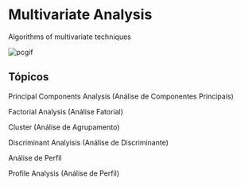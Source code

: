  # Multivariate Analysis
 Algorithms of multivariate techniques
   
  ![pcgif](https://github.com/ramonrviana/Multivariate-Analysis/blob/master/giphy_pc.gif)

## Tópicos
 Principal Components Analysis (Análise de Componentes Principais)
  
 Factorial Analysis (Análise Fatorial)
  
 Cluster (Análise de Agrupamento)
  
 Discriminant Analyisis (Análise de Discriminante)
 
 Análise de Perfil
 
 Profile Analysis (Análise de Perfil)
